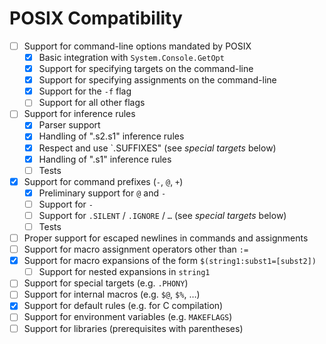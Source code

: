 # POSIX Compatibility

* [ ] Support for command-line options mandated by POSIX
    * [x] Basic integration with `System.Console.GetOpt`
    * [x] Support for specifying targets on the command-line
    * [x] Support for specifying assignments on the command-line
    * [x] Support for the `-f` flag
    * [ ] Support for all other flags
* [ ] Support for inference rules
    * [x] Parser support
    * [x] Handling of ".s2.s1" inference rules
    * [x] Respect and use `.SUFFIXES" (see *special targets* below)
    * [x] Handling of ".s1" inference rules
    * [ ] Tests
* [x] Support for command prefixes (`-`, `@`, `+`)
    * [x] Preliminary support for `@` and `-`
    * [ ] Support for `-`
    * [ ] Support for `.SILENT` / `.IGNORE` / `…` (see *special targets* below)
    * [ ] Tests
* [ ] Proper support for escaped newlines in commands and assignments
* [ ] Support for macro assignment operators other than `:=`
* [x] Support for macro expansions of the form `$(string1:subst1=[subst2])`
    * [ ] Support for nested expansions in `string1`
* [ ] Support for special targets (e.g. `.PHONY`)
* [ ] Support for internal macros (e.g. `$@`, `$%`, …)
* [x] Support for default rules (e.g. for C compilation)
* [ ] Support for environment variables (e.g. `MAKEFLAGS`)
* [ ] Support for libraries (prerequisites with parentheses)
